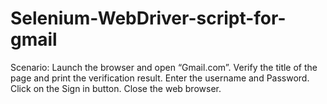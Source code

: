 # Selenium-WebDriver-script-for-gmail
Scenario:
Launch the browser and open “Gmail.com”.
Verify the title of the page and print the verification result.
Enter the username and Password.
Click on the Sign in button.
Close the web browser.
